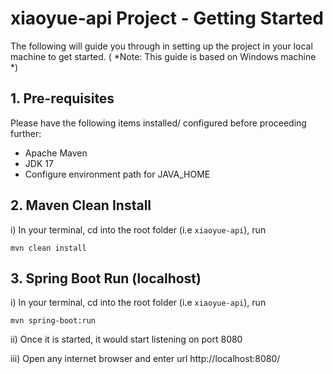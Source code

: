 # xiaoyue-api Project - Getting Started

The following will guide you through in setting up the project in your local machine to get started.  ( *Note: This guide is based on Windows machine *)

## 1. Pre-requisites 

Please have the following items installed/ configured before proceeding further:

* Apache Maven
* JDK 17
* Configure environment path for JAVA_HOME

## 2. Maven Clean Install

i) In your terminal, cd into the root folder (i.e `xiaoyue-api`), run 
```
mvn clean install
```

## 3. Spring Boot Run (localhost)

i) In your terminal, cd into the root folder (i.e `xiaoyue-api`), run 
```
mvn spring-boot:run
```

ii) Once it is started, it would start listening on port 8080

iii) Open any internet browser and enter url http://localhost:8080/ 
